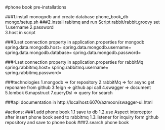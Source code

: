 #phone book
pre-installations

###1.install monogodb and create database phone_book_db
    mongo/setup.sh
###2.install rabitmq and run Script rabbit/rabbit.groovy 
    set 
        1.username 
        2.password  
        3.host in script
        
###3.set connection property in application.properties for mongodb
    spring.data.mongodb.host=
    spring.data.mongodb.username=
    spring.data.mongodb.database=
    spring.data.mongodb.password=
    
###4.set connection property in application.properties for rabbitMq
    spring.rabbitmq.host=
    spring.rabbitmq.username=
    spring.rabbitmq.password=
      
###technologies
    1.mongodb => for repository
    2.rabbitMq => for async get reponame from github
    3.feign => github api call
    4.swagger => document
    5.lombok
    6.mapstruct
    7.queryDsl => query for search


###api documentation in 
    http://localhost:6070/azmoon/swagger-ui.html 

#actions:
   ###1.add phone book 
        1.1 save to db
        1.2.use Aspect interceptor after insert phone book send to rabbitmq 
        1.3.listener for inquiry form github repository  and save to phone book
   ###2.search phone book 